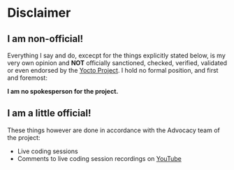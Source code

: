# Disclaimer

## I am non-official!

Everything I say and do, excecpt for the things explicitly stated below, is my very own opinion and **NOT** officially sanctioned, checked, verified, validated or even endorsed  by the [Yocto Project](https://www.yoctoproject.org/). I hold no formal position, and first and foremost:

**I am no spokesperson for the project.**

## I am a little official!

These things however are done in accordance with the Advocacy team of the project:

* Live coding sessions
* Comments to live coding session recordings on [YouTube](https://www.youtube.com/playlist?list=PLD4M5FoHz-TxMfBFrDKfIS_GLY25Qsfyj)
